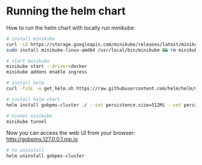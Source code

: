 # Running the helm chart

How to run the helm chart with locally run minikube:

```bash
# install minikube
curl -LO https://storage.googleapis.com/minikube/releases/latest/minikube-linux-amd64
sudo install minikube-linux-amd64 /usr/local/bin/minikube && rm minikube-linux-amd64

# start minikube
minikube start --driver=docker
minikube addons enable ingress

# install helm
curl -fsSL -o get_helm.sh https://raw.githubusercontent.com/helm/helm/main/scripts/get-helm-3 && chmod 700 get_helm.sh && ./get_helm.sh

# install helm chart
helm install gobpms-cluster ./ --set persistence.size=512Mi --set persistence.storageClass=standard --set replicaCount=3

# tunnel minikube
minikube tunnel
```

Now you can access the web UI from your browser: http://gobpms.127.0.0.1.nip.io

```bash
# to uninstall
helm uninstall gobpms-cluster
```
